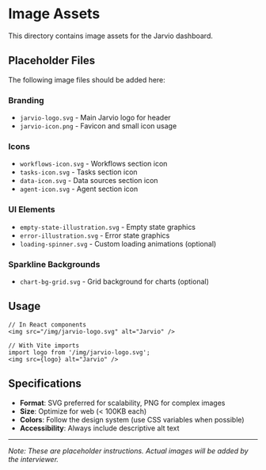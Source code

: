 # Image Assets

This directory contains image assets for the Jarvio dashboard.

## Placeholder Files

The following image files should be added here:

### Branding
- `jarvio-logo.svg` - Main Jarvio logo for header
- `jarvio-icon.png` - Favicon and small icon usage

### Icons
- `workflows-icon.svg` - Workflows section icon
- `tasks-icon.svg` - Tasks section icon  
- `data-icon.svg` - Data sources section icon
- `agent-icon.svg` - Agent section icon

### UI Elements
- `empty-state-illustration.svg` - Empty state graphics
- `error-illustration.svg` - Error state graphics
- `loading-spinner.svg` - Custom loading animations (optional)

### Sparkline Backgrounds
- `chart-bg-grid.svg` - Grid background for charts (optional)

## Usage

```tsx
// In React components
<img src="/img/jarvio-logo.svg" alt="Jarvio" />

// With Vite imports
import logo from '/img/jarvio-logo.svg';
<img src={logo} alt="Jarvio" />
```

## Specifications

- **Format**: SVG preferred for scalability, PNG for complex images
- **Size**: Optimize for web (< 100KB each)
- **Colors**: Follow the design system (use CSS variables when possible)
- **Accessibility**: Always include descriptive alt text

---

*Note: These are placeholder instructions. Actual images will be added by the interviewer.*
